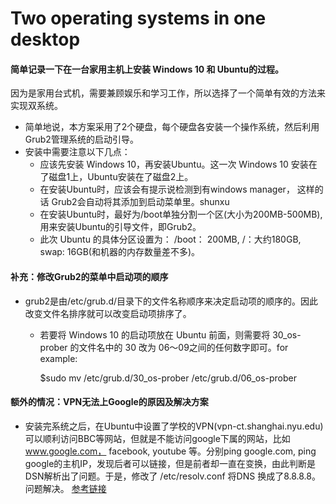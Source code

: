 # Two operating systems in one desktop
#### 简单记录一下在一台家用主机上安装 Windows 10 和 Ubuntu的过程。
因为是家用台式机，需要兼顾娱乐和学习工作，所以选择了一个简单有效的方法来实现双系统。
- 简单地说，本方案采用了2个硬盘，每个硬盘各安装一个操作系统，然后利用Grub2管理系统的启动引导。
- 安装中需要注意以下几点：
  - 应该先安装 Windows 10，再安装Ubuntu。这一次 Windows 10 安装在了磁盘1上，Ubuntu安装在了磁盘2上。
  - 在安装Ubuntu时，应该会有提示说检测到有windows manager， 这样的话 Grub2会自动将其添加到启动菜单里。shunxu
  - 在安装Ubuntu时，最好为/boot单独分割一个区(大小为200MB-500MB),用来安装Ubuntu的引导文件，即Grub2。
  - 此次 Ubuntu 的具体分区设置为： /boot： 200MB, /：大约180GB, swap: 16GB(和机器的内存数量差不多)。
#### 补充：修改Grub2的菜单中启动项的顺序
- grub2是由/etc/grub.d/目录下的文件名称顺序来决定启动项的顺序的。因此改变文件名排序就可以改变启动项排序了。
  - 若要将 Windows 10 的启动项放在 Ubuntu 前面，则需要将 30_os-prober 的文件名中的 30 改为 06～09之间的任何数字即可。for example:
  
      $sudo mv /etc/grub.d/30_os-prober /etc/grub.d/06_os-prober

#### 额外的情况：VPN无法上Google的原因及解决方案
- 安装完系统之后，在Ubuntu中设置了学校的VPN(vpn-ct.shanghai.nyu.edu)可以顺利访问BBC等网站，但就是不能访问google下属的网站，比如 www.google.com， facebook, youtube 等。分别ping google.com, ping google的主机IP，发现后者可以链接，但是前者却一直在变换，由此判断是DSN解析出了问题。于是，修改了 /etc/resolv.conf 将DNS 换成了8.8.8.8。问题解决。 [参考链接](http://www.yubosun.com/tech/ubntu-dns-reset.htm)


